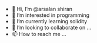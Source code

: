 - 👋 Hi, I’m @arsalan shiran
- 👀 I’m interested in programming
- 🌱 I’m currently learning solidity
- 💞️ I’m looking to collaborate on ...
- 📫 How to reach me ...

<!---
arsalaniut/arsalaniut is a ✨ special ✨ repository because its `README.md` (this file) appears on your GitHub profile.
You can click the Preview link to take a look at your changes.
--->
